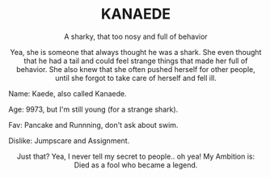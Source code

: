 <h1 align="center">KANAEDE</h1>
<p align="center">A sharky, that too nosy and full of behavior</p>
<p align="center">
  Yea, she is someone that always thought he was a shark. She even thought that he had a tail and could feel strange things that made her full of behavior.
  She also knew that she often pushed herself for other people, until she forgot to take care of herself and fell ill.
</p>

Name: Kaede, also called Kanaede.

Age: 9973, but I'm still young (for a strange shark).

Fav: Pancake and Runnning, don't ask about swim.

Dislike: Jumpscare and Assignment.

<p align="center">Just that? Yea, I never tell my secret to people.. oh yea! My Ambition is: Died as a fool who became a legend.</p>
